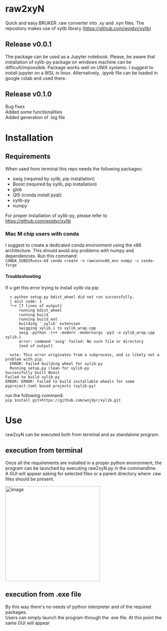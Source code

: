 # raw2xyN
Quick and easy BRUKER .raw converter into .xy and .xyn files.
The repository makes use of xylib library (https://github.com/wojdyr/xylib)

## Release v0.0.1 
The package can be used as a Jupyter notebook.
Please, be aware that installation of xylib-py package on windows machine can be difficult/impossible. 
Package works well on UNIX systems. I suggest to install jupyter on a WSL in linux.
Alternatively, .ipynb file can be loaded in google colab and used there.

## Release v0.1.0 
Bug fixes  
Added some functionalities  
Added generation of .log file  

# Installation
## Requirements
When used from terminal this repo needs the following packages:  
 - swig (required by xylib, pip installation)
 - Boost (required by xylib, pip installation)
 - glob
 - Qt5 (conda install pyqt)
 - xylib-py
 - numpy

For proper installation of xylib-py, please refer to https://github.com/wojdyr/xylib

### Mac M chip users with conda
I suggest to create a dedicated conda environment using the x86 architecture. This should avoid any problems with numpy and dependencies. Run this command:  
`CONDA_SUBDIR=osx-64 conda create -n rawconvx86_env numpy -c conda-forge`

#### Troubleshooting
If u get this error trying to install xylib via pip:
```
  × python setup.py bdist_wheel did not run successfully.
  │ exit code: 1
  ╰─> [7 lines of output]
      running bdist_wheel
      running build
      running build_ext
      building '_xylib' extension
      swigging xylib.i to xylib_wrap.cpp
      swig -python -c++ -modern -modernargs -py3 -o xylib_wrap.cpp xylib.i
      error: command 'swig' failed: No such file or directory
      [end of output]
  
  note: This error originates from a subprocess, and is likely not a problem with pip.
  ERROR: Failed building wheel for xylib-py
  Running setup.py clean for xylib-py
Successfully built Boost
Failed to build xylib-py
ERROR: ERROR: Failed to build installable wheels for some pyproject.toml based projects (xylib-py)
```
run the following command:   
`pip install git+https://github.com/wojdyr/xylib.git`


# Use
raw2xyN can be executed both from terminal and as standalone program.

## execution from terminal
Once all the requirements are installed in a proper python environment, the program can be launched by executing raw2xyN.py in the commandline.  
A GUI will appear asking for selected files or a parent directory where .raw files should be present. 

<img width="299" alt="image" src="https://github.com/user-attachments/assets/4b2edfec-9e97-48b2-beb2-7b11f5fa7ad5">


## execution from .exe file
By this way there's no needs of python interpreter and of the required packages.  
Users can simply launch the program through the .exe file. At this point the same GUI will appear
